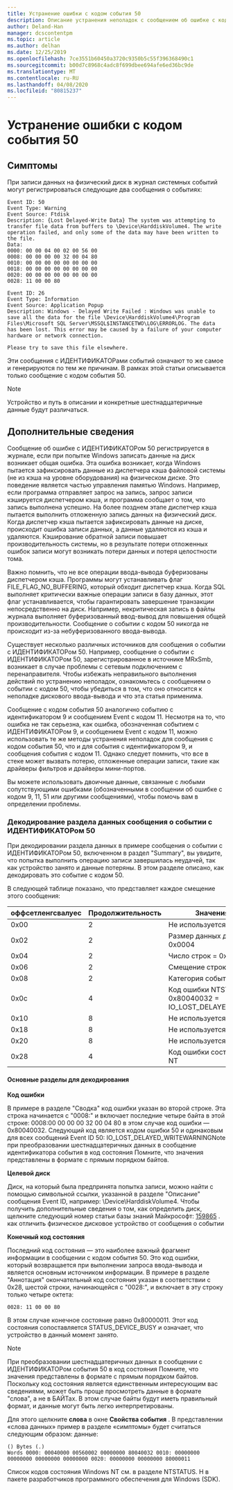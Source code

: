 ```yaml
---
title: Устранение ошибки с кодом события 50
description: Описание устранения неполадок с сообщением об ошибке с кодом 50
author: Deland-Han
manager: dcscontentpm
ms.topic: article
ms.author: delhan
ms.date: 12/25/2019
ms.openlocfilehash: 7ce3551b60450a3720c9350b5c55f396368490c1
ms.sourcegitcommit: b00d7c8968c4adc8f699dbee694afe6ed36bc9de
ms.translationtype: MT
ms.contentlocale: ru-RU
ms.lasthandoff: 04/08/2020
ms.locfileid: "80815237"
---
```

# <a name="troubleshoot-the-event-id-50-error-message"></a>Устранение ошибки с кодом события 50

##  <a name="symptoms"></a>Симптомы

При записи данных на физический диск в журнал системных событий могут регистрироваться следующие два сообщения о событиях: 

```
Event ID: 50 
Event Type: Warning 
Event Source: Ftdisk 
Description: {Lost Delayed-Write Data} The system was attempting to transfer file data from buffers to \Device\HarddiskVolume4. The write operation failed, and only some of the data may have been written to the file.
Data: 
0000: 00 00 04 00 02 00 56 00 
0008: 00 00 00 00 32 00 04 80 
0010: 00 00 00 00 00 00 00 00 
0018: 00 00 00 00 00 00 00 00 
0020: 00 00 00 00 00 00 00 00 
0028: 11 00 00 80 
```

```
Event ID: 26 
Event Type: Information
Event Source: Application Popup
Description: Windows - Delayed Write Failed : Windows was unable to save all the data for the file \Device\HarddiskVolume4\Program Files\Microsoft SQL Server\MSSQL$INSTANCETWO\LOG\ERRORLOG. The data has been lost. This error may be caused by a failure of your computer hardware or network connection.

Please try to save this file elsewhere.
```

Эти сообщения с ИДЕНТИФИКАТОРами событий означают то же самое и генерируются по тем же причинам. В рамках этой статьи описывается только сообщение с кодом события 50.

> [!NOTE] 
> Устройство и путь в описании и конкретные шестнадцатеричные данные будут различаться. 

##  <a name="more-information"></a>Дополнительные сведения

Сообщение об ошибке с ИДЕНТИФИКАТОРом 50 регистрируется в журнале, если при попытке Windows записать данные на диск возникает общая ошибка. Эта ошибка возникает, когда Windows пытается зафиксировать данные из диспетчера кэша файловой системы (не из кэша на уровне оборудования) на физическом диске. Это поведение является частью управления памятью Windows. Например, если программа отправляет запрос на запись, запрос записи кэшируется диспетчером кэша, и программа сообщает о том, что запись выполнена успешно. На более позднем этапе диспетчер кэша пытается выполнить отложенную запись данных на физический диск. Когда диспетчер кэша пытается зафиксировать данные на диске, происходит ошибка записи данных, а данные удаляются из кэша и удаляются. Кэширование обратной записи повышает производительность системы, но в результате потери отложенных ошибок записи могут возникать потери данных и потеря целостности тома.

Важно помнить, что не все операции ввода-вывода буферизованы диспетчером кэша. Программы могут устанавливать флаг FILE_FLAG_NO_BUFFERING, который обходит диспетчер кэша. Когда SQL выполняет критически важные операции записи в базу данных, этот флаг устанавливается, чтобы гарантировать завершение транзакции непосредственно на диск. Например, некритическая запись в файлы журнала выполняет буферизованный ввод-вывод для повышения общей производительности. Сообщение о событии с кодом 50 никогда не происходит из-за небуферизованного ввода-вывода.

Существует несколько различных источников для сообщения о событии с ИДЕНТИФИКАТОРом 50. Например, сообщение о событии с ИДЕНТИФИКАТОРом 50, зарегистрированное в источнике MRxSmb, возникает в случае проблемы с сетевым подключением с перенаправителя. Чтобы избежать неправильного выполнения действий по устранению неполадок, ознакомьтесь с сообщением о событии с кодом 50, чтобы убедиться в том, что оно относится к неполадке дискового ввода-вывода и что эта статья применима.

Сообщение с кодом события 50 аналогично событию с идентификатором 9 и сообщением Event с кодом 11. Несмотря на то, что ошибка не так серьезна, как ошибка, обозначенная событием с ИДЕНТИФИКАТОРом 9, и сообщением Event с кодом 11, можно использовать те же методы устранения неполадок для сообщения с кодом события 50, что и для события с идентификатором 9, и сообщения события с кодом 11. Однако следует помнить, что все в стеке может вызвать потерю, отложенные операции записи, такие как драйверы фильтров и драйверы мини-портов. 

Вы можете использовать двоичные данные, связанные с любыми сопутствующими ошибками (обозначенными в сообщении об ошибке с кодом 9, 11, 51 или другими сообщениями), чтобы помочь вам в определении проблемы.

###  <a name="how-to-decode-the-data-section-of-an-event-id-50-event-message"></a>Декодирование раздела данных сообщения о событии с ИДЕНТИФИКАТОРом 50 

При декодировании раздела данных в примере сообщения о событии с ИДЕНТИФИКАТОРом 50, включенном в раздел "Summary", вы увидите, что попытка выполнить операцию записи завершилась неудачей, так как устройство занято и данные потеряны. В этом разделе описано, как декодировать это событие с кодом 50. 

В следующей таблице показано, что представляет каждое смещение этого сообщения: 

|оффсетленгсвалуес|Продолжительность|Значения|
|-----------|------------|---------|
|0x00|2|Не используется|
|0x02|2|Размер данных дампа = 0x0004|
|0x04|2|Число строк = 0x0002|
|0x06|2|Смещение строк|
|0x08|2|Категория события|
|0x0c|4|Код ошибки NTSTATUS = 0x80040032 = IO_LOST_DELAYED_WRITE|
|0x10|8|Не используется|
|0x18|8|Не используется|
|0x20|8|Не используется|
|0x28|4|Код ошибки состояния NT|

#### <a name="key-sections-to-decode"></a>Основные разделы для декодирования

**Код ошибки**

В примере в разделе "Сводка" код ошибки указан во второй строке. Эта строка начинается с "0008:" и включает последние четыре байта в этой строке: 0008:00 00 00 00 32 00 04 80 в этом случае код ошибки — 0x80040032. Следующий код является кодом ошибки 50 и одинаковым для всех сообщений Event ID 50: IO_LOST_DELAYED_WRITEWARNINGNote при преобразовании шестнадцатеричных данных в сообщение идентификатора события в код состояния Помните, что значения представлены в формате с прямым порядком байтов.

**Целевой диск**

Диск, на который была предпринята попытка записи, можно найти с помощью символьной ссылки, указанной в разделе "Описание" сообщения Event ID, например: \Device\HarddiskVolume4. Чтобы получить дополнительные сведения о том, как определить диск, щелкните следующий номер статьи базы знаний Майкрософт: [159865](/EN-US/help/159865) . как отличить физическое дисковое устройство от сообщения о событии

**Конечный код состояния**

Последний код состояния — это наиболее важный фрагмент информации в сообщении с кодом события 50. Это код ошибки, который возвращается при выполнении запроса ввода-вывода и является основным источником информации. В примере в разделе "Аннотация" окончательный код состояния указан в соответствии с 0x28, шестой строки, начинающейся с "0028:", и включает в эту строку только четыре октета: 

```
0028: 11 00 00 80 
```

В этом случае конечное состояние равно 0x80000011. Этот код состояния сопоставляется STATUS_DEVICE_BUSY и означает, что устройство в данный момент занято.

>[!NOTE] 
> При преобразовании шестнадцатеричных данных в сообщении с ИДЕНТИФИКАТОРом события 50 в код состояния Помните, что значения представлены в формате с прямым порядком байтов. Поскольку код состояния является единственным интересующим вас сведениями, может быть проще просмотреть данные в формате "слова", а не в БАЙТах. В этом случае байты будут иметь правильный формат, и данные могут быть легко интерпретированы.

Для этого щелкните **слова** в окне **Свойства события** . В представлении «слова данных» пример в разделе «симптомы» будет считаться следующим образом: данные: 

```
() Bytes (.) 
Words 0000: 00040000 00560002 00000000 80040032 0010: 00000000 00000000 00000000 00000000 0020: 00000000 00000000 80000011
```

Список кодов состояния Windows NT см. в разделе NTSTATUS. H в пакете разработчиков программного обеспечения для Windows (SDK).